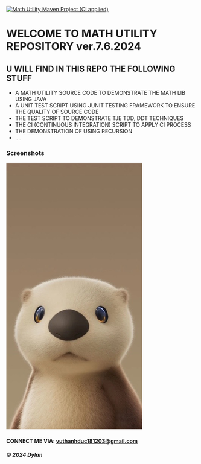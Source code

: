 [![Math Utility Maven Project (CI applied)](https://github.com/DevvAlain/math-util-1080/actions/workflows/ci_script.yml/badge.svg)](https://github.com/DevvAlain/math-util-1080/actions/workflows/ci_script.yml)




# WELCOME TO MATH UTILITY REPOSITORY ver.7.6.2024

## U WILL FIND IN THIS REPO THE FOLLOWING STUFF

* A MATH UTILITY SOURCE CODE TO DEMONSTRATE THE MATH
LIB USING JAVA
* A UNIT TEST SCRIPT USING JUNIT TESTING FRAMEWORK
TO ENSURE THE QUALITY OF SOURCE CODE
* THE TEST SCRIPT TO DEMONSTRATE TJE TDD, DDT TECHNIQUES
* THE CI (CONTINUOUS INTEGRATION) SCRIPT TO APPLY CI PROCESS
* THE DEMONSTRATION OF USING RECURSION 
* .... 

### Screenshots
![Source code and Unit Test](https://github.com/DevvAlain/math-util-1080/blob/master/screenshots/SourceCodeANd.jpg)


#### CONNECT ME VIA: vuthanhduc181203@gmail.com

##### &#169; 2024 Dylan